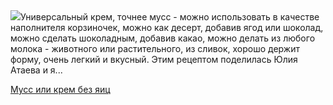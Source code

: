 <!--2025-06-30 12:28:45-->
<div class="yb">
  <div class="rss povarenok"><a href="https://www.povarenok.ru/recipes/show/182875/"><img src="https://www.povarenok.ru/data/cache/2025jun/30/19/3183036_32675-640x480.jpg"></a>Универсальный крем, точнее мусс - можно использовать в качестве наполнителя корзиночек, можно как десерт, добавив ягод или шоколад, можно сделать шоколадным, добавив какао, можно делать из любого молока - животного или растительного, из сливок, хорошо держит форму, очень легкий и вкусный. Этим рецептом поделилась Юлия Атаева и я... <p class="titl"><a href="https://www.povarenok.ru/recipes/show/182875/">Мусс или крем без яиц</a></p></div>
</div>

